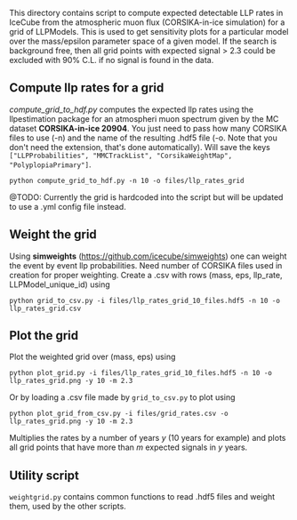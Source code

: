 This directory contains script to compute expected detectable LLP rates in IceCube from the atmospheric muon flux (CORSIKA-in-ice simulation) for a grid of LLPModels. This is used to get sensitivity plots for a particular model over the mass/epsilon parameter space of a given model. If the search is background free, then all grid points with expected signal > 2.3 could be excluded with 90% C.L. if no signal is found in the data.

## Compute llp rates for a grid
*compute_grid_to_hdf.py* computes the expected llp rates using the llpestimation package for an atmospheri muon spectrum given by the MC dataset **CORSIKA-in-ice 20904**. You just need to pass how many CORSIKA files to use (-n) and the name of the resulting .hdf5 file (-o. Note that you don't need the extension, that's done automatically). Will save the keys `["LLPProbabilities", "MMCTrackList", "CorsikaWeightMap", "PolyplopiaPrimary"]`.

```
python compute_grid_to_hdf.py -n 10 -o files/llp_rates_grid
```

@TODO: Currently the grid is hardcoded into the script but will be updated to use a .yml config file instead.

## Weight the grid

Using **simweights** (https://github.com/icecube/simweights) one can weight the event by event llp probabilities. Need number of CORSIKA files used in creation for proper weighting. Create a .csv with rows (mass, eps, llp_rate, LLPModel_unique_id) using

```
python grid_to_csv.py -i files/llp_rates_grid_10_files.hdf5 -n 10 -o llp_rates_grid.csv
```

## Plot the grid

Plot the weighted grid over (mass, eps) using

```
python plot_grid.py -i files/llp_rates_grid_10_files.hdf5 -n 10 -o llp_rates_grid.png -y 10 -m 2.3
```

Or by loading a .csv file made by `grid_to_csv.py` to plot using

```
python plot_grid_from_csv.py -i files/grid_rates.csv -o llp_rates_grid.png -y 10 -m 2.3
```

Multiplies the rates by a number of years *y* (10 years for example) and plots all grid points that have more than *m* expected signals in *y* years.

## Utility script

`weightgrid.py` contains common functions to read .hdf5 files and weight them, used by the other scripts.